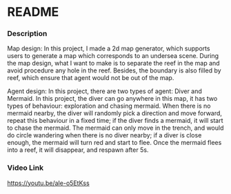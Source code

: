 # README

### Description

Map design: In this project, I made a 2d map generator, which supports users to generate a map which corresponds to an undersea scene. During the map design, what I want to make is to separate the reef in the map and avoid procedure any hole in the reef. Besides, the boundary is also filled by reef, which ensure that agent would not be out of the map.

Agent design: In this project, there are two types of agent: Diver and Mermaid. In this project, the diver can go anywhere in this map, it has two types of behaviour: exploration and chasing mermaid. When there is no mermaid nearby, the diver will randomly pick a direction and move forward, repeat this behaviour in a fixed time; if the diver finds a mermaid, it will start to chase the mermaid. The mermaid can only move in the trench, and would do circle wandering when there is no diver nearby; if a diver is close enough, the mermaid will turn red and start to flee. Once the mermaid flees into a reef, it will disappear, and respawn after 5s.

### Video Link

https://youtu.be/aIe-o5EtKss
